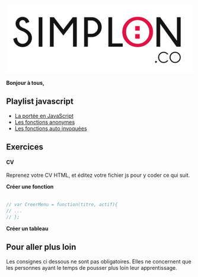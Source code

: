 ![image alt text](image_0.jpg)

**Bonjour à tous,**


## Playlist javascript


* [La portée en JavaScript](https://www.youtube.com/watch?v=-Vj2Zk_4ZlQ)
* [Les fonctions anonymes](https://www.youtube.com/watch?v=H-IYbdYD62I)
* [Les fonctions auto invoquées](https://www.youtube.com/watch?v=-zGCfPF1CU4)


## Exercices

#### CV

Reprenez votre CV HTML, et éditez votre fichier js pour y coder ce qui suit.

**Créer une fonction**

```javascript

// var CreerMenu = function(titre, actif){
// ...
// };

```
**Créer un tableau**


## Pour aller plus loin

Les consignes ci dessous ne sont pas obligatoires. Elles ne concernent que les personnes ayant le temps de pousser plus loin leur apprentissage.
